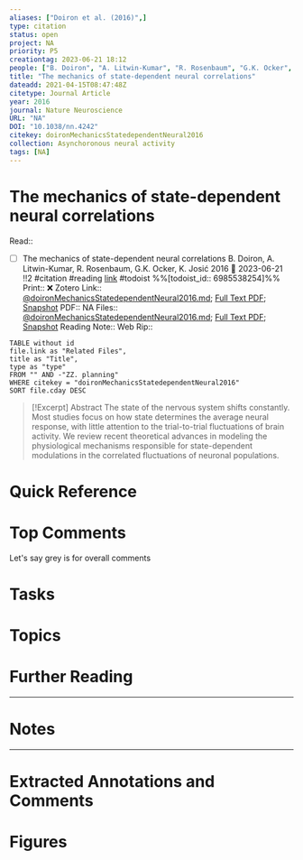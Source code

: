 ```yaml
---
aliases: ["Doiron et al. (2016)",]
type: citation
status: open
project: NA
priority: P5
creationtag: 2023-06-21 18:12
people: ["B. Doiron", "A. Litwin-Kumar", "R. Rosenbaum", "G.K. Ocker", "K. Josić"]
title: "The mechanics of state-dependent neural correlations"
dateadd: 2021-04-15T08:47:48Z
citetype: Journal Article
year: 2016
journal: Nature Neuroscience
URL: "NA"
DOI: "10.1038/nn.4242"
citekey: doironMechanicsStatedependentNeural2016
collection: Asynchoronous neural activity
tags: [NA]
---
```


# The mechanics of state-dependent neural correlations
Read:: 
- [ ] The mechanics of state-dependent neural correlations B. Doiron, A. Litwin-Kumar, R. Rosenbaum, G.K. Ocker, K. Josić 2016 🛫 2023-06-21 !!2 #citation #reading [link](https://todoist.com/showTask?id=6985538254) #todoist %%[todoist_id:: 6985538254]%%
Print::  ❌
Zotero Link:: [@doironMechanicsStatedependentNeural2016.md](zotero://open-pdf/library/items/RBBVSYFP); [Full Text PDF](zotero://open-pdf/library/items/GQ792G99); [Snapshot](zotero://open-pdf/library/items/7VJS8RN3)
PDF:: NA
Files:: [@doironMechanicsStatedependentNeural2016.md](file:///G:%5CMy%20Drive%5CObsidian%5CObsidian%5CCharlie%20Vault%5CMDnotes%5C@doironMechanicsStatedependentNeural2016.md); [Full Text PDF](file:///C:%5CUsers%5Cmichaelt%5CInsync%5Cm@tarlton.info%5CGoogle%20Drive%5C06.%20Zotero%5Cstorage%5CGQ792G99%5CDoiron%20et%20al.%20-%202016%20-%20The%20mechanics%20of%20state-dependent%20neural%20correlatio.pdf); [Snapshot](file:///C:%5CUsers%5Cmichaelt%5CInsync%5Cm@tarlton.info%5CGoogle%20Drive%5C06.%20Zotero%5Cstorage%5C7VJS8RN3%5Cnn.html)
Reading Note:: 
Web Rip:: 

```dataview
TABLE without id
file.link as "Related Files",
title as "Title",
type as "type"
FROM "" AND -"ZZ. planning"
WHERE citekey = "doironMechanicsStatedependentNeural2016" 
SORT file.cday DESC
```


> [!Excerpt] Abstract
> The state of the nervous system shifts constantly. Most studies focus on how state determines the average neural response, with little attention to the trial-to-trial fluctuations of brain activity. We review recent theoretical advances in modeling the physiological mechanisms responsible for state-dependent modulations in the correlated fluctuations of neuronal populations.


# Quick Reference

# Top Comments
Let's say grey is for overall comments
 

# Tasks

# Topics


# Further Reading 
 

----
# Notes


----
# Extracted Annotations and Comments


# Figures